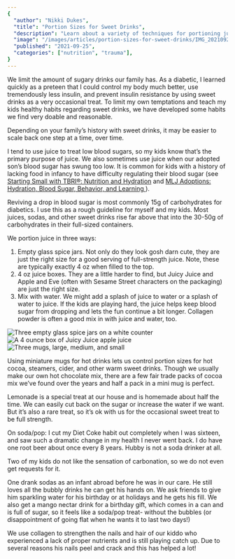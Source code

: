 ```yaml
---
{
  "author": "Nikki Dukes",
  "title": "Portion Sizes for Sweet Drinks",
  "description": "Learn about a variety of techniques for portioning juices and other sweet drinks in order to meet everyone's physical needs",
  "image": "/images/articles/portion-sizes-for-sweet-drinks/IMG_20210925_135155068~2.jpg",
  "published": "2021-09-25",
  "categories": ["nutrition", "trauma"],
}
---
```


We limit the amount of sugary drinks our family has. As a diabetic, I learned quickly as a preteen that I could control my body much better, use tremendously less insulin, and prevent insulin resistance by using sweet drinks as a very occasional treat. To limit my own temptations and teach my kids healthy habits regarding sweet drinks, we have developed some habits we find very doable and reasonable.

Depending on your family’s history with sweet drinks, it may be easier to scale back one step at a time, over time.

I tend to use juice to treat low blood sugars, so my kids know that’s the primary purpose of juice. We also sometimes use juice when our adopted son’s blood sugar has swung too low. It is common for kids with a history of lacking food in infancy to have difficulty regulating their blood sugar (see [Starting Small with TBRI®: Nutrition and Hydration](https://child.tcu.edu/nutrition-and-hydration/) and [MLJ Adoptions: Hydration, Blood Sugar, Behavior, and Learning
](https://mljadoptions.com/blog/hydration-blood-sugar-behavior-and-learning-20131105)).

Reviving a drop in blood sugar is most commonly 15g of carbohydrates for diabetics. I use this as a rough guideline for myself and my kids. Most juices, sodas, and other sweet drinks rise far above that into the 30-50g of carbohydrates in their full-sized containers.

We portion juice in three ways:

1. Empty glass spice jars. Not only do they look gosh darn cute, they are just the right size for a good serving of full-strength juice. Note, these are typically exactly 4 oz when filled to the top.
2. 4 oz juice boxes. They are a little harder to find, but Juicy Juice and Apple and Eve (often with Sesame Street characters on the packaging) are just the right size.
3. Mix with water. We might add a splash of juice to water or a splash of water to juice. If the kids are playing hard, the juice helps keep blood sugar from dropping and lets the fun continue a bit longer. Collagen powder<ooom-footnote-ref id="1" /> is often a good mix in with juice and water, too.

![Three empty glass spice jars on a white counter](/images/articles/portion-sizes-for-sweet-drinks/IMG_20210925_135155068~2.jpg)
![A 4 ounce box of Juicy Juice apple juice](/images/articles/portion-sizes-for-sweet-drinks/IMG_20210925_135959770.jpg)
![Three mugs, large, medium, and small](/images/articles/portion-sizes-for-sweet-drinks/IMG_20210925_135324510~2.jpg)

Using miniature mugs for hot drinks lets us control portion sizes for hot cocoa, steamers, cider, and other warm sweet drinks. Though we usually make our own hot chocolate mix, there are a few fair trade packs of cocoa mix we’ve found over the years and half a pack in a mini mug is perfect.

Lemonade is a special treat at our house and is homemade about half the time. We can easily cut back on the sugar or increase the water if we want. But it’s also a rare treat, so it’s ok with us for the occasional sweet treat to be full strength.

On soda/pop: I cut my Diet Coke habit out completely when I was sixteen, and saw such a dramatic change in my health I never went back. I do have one root beer about once every 8 years. Hubby is not a soda drinker at all.

Two of my kids do not like the sensation of carbonation, so we do not even get requests for it.

One drank sodas as an infant abroad before he was in our care. He still loves all the bubbly drinks he can get his hands on. We ask friends to give him sparkling water for his birthday or at holidays and he gets his fill. We also get a mango nectar drink for a birthday gift, which comes in a can and is full of sugar, so it feels like a soda/pop treat- without the bubbles (or disappointment of going flat when he wants it to last two days!)

<ooom-footnote id="1">We use collagen to strengthen the nails and hair of our kiddo who experienced a lack of proper nutrients and is still playing catch up. Due to several reasons his nails peel and crack and this has helped a lot!</ooom-footnote>
